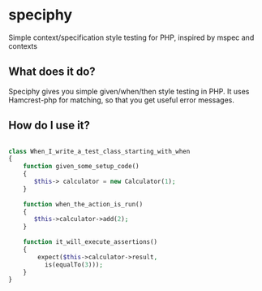 # speciphy
Simple context/specification style testing for PHP, inspired by mspec and contexts

## What does it do?

Speciphy gives you simple given/when/then style testing in PHP. It uses Hamcrest-php for matching, so that you get useful error messages.

## How do I use it?

``` php

class When_I_write_a_test_class_starting_with_when
{
    function given_some_setup_code()
    {
       $this-> calculator = new Calculator(1);
    }
    
    function when_the_action_is_run()
    {
       $this->calculator->add(2);
    }
    
    function it_will_execute_assertions()
    {
        expect($this->calculator->result, 
          is(equalTo(3)));
    }
}
```
